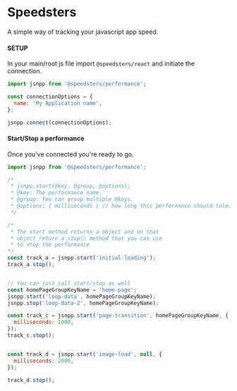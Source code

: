 # Speedsters

A simple way of tracking your javascript app speed.

#### SETUP
In your main/root js file import `@speedsters/react` and initiate the connection.

```js
import jsnpp from '@speedsters/performance';

const connectionOptions = {
  name: 'My Application name',
};

jsnpp.connect(connectionOptions);

```

#### Start/Stop a performance
Once you've connected you're ready to go.

```js
import jsnpp from '@speedsters/performance';

/*
 * jsnpp.start(@key, @group, @options);
 * @key: The performance name.
 * @group: You can group multiple @keys.
 * @options: { milliseconds } // how long this performance should tale.
 */

/*
 * The start method returns a object and on that
 * object return a stop() method that you can use
 * to stop the performance
*/
const track_a = jsnpp.start('initial-loading');
track_a.stop();


// You can just call start/stop as well
const homePageGroupKeyName = 'home-page';
jsnpp.start('loop-data', homePageGroupKeyName);
jsnpp.stop('loop-data-2', homePageGroupKeyName);

const track_c = jsnpp.start('page-transition', homePageGroupKeyName, {
  milliseconds: 1000,
});
track_c.stop();


const track_d = jsnpp.start('image-load', null, {
  milliseconds: 2000,
});

track_d.stop();

```
